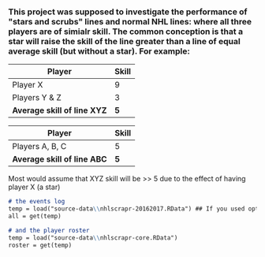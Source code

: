 ### This project was supposed to investigate the performance of "stars and scrubs" lines and normal NHL lines: where all three players are of simialr skill. The common conception is that a star will raise the skill of the line greater than a line of equal average skill (but without a star). For example:
Player | Skill
-------|-------
Player X | 9
Players Y & Z | 3
__Average skill of line XYZ__ | __5__

Player | Skill
-------|-------
Players A, B, C | 5
__Average skill of line ABC__ | __5__

Most would assume that XYZ skill will be >> 5 due to the effect of having player X (a star)

```markdown
# the events log
temp = load("source-data\\nhlscrapr-20162017.RData") ## If you used option 1 (1 season)
all = get(temp)

# and the player roster
temp = load("source-data\\nhlscrapr-core.RData")
roster = get(temp)
```
